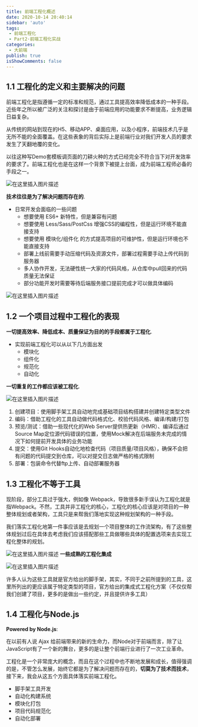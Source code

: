```yaml
---
title: 前端工程化概述
date: 2020-10-14 20:40:14
sidebar: 'auto'
tags:
 - 前端工程化
 - Part2·前端工程化实战
categories:
 - 大前端
publish: true 
isShowComments: false
---
```




## 1.1 工程化的定义和主要解决的问题

前端工程化是指遵循一定的标准和规范，通过工具提高效率降低成本的一种手段。近些年之所以被广泛的关注和探讨是由于前端应用的功能要求不断提高，业务逻辑日益复杂。

从传统的网站到现在的H5、移动APP、桌面应用，以及小程序，前端技术几乎是无所不能的全面覆盖。在这些表象的背后实际上是前端行业对我们开发人员的要求发生了天翻地覆的变化。

以往这种写Demo套模板调页面的刀耕火种的方式已经完全不符合当下对开发效率的要求了。前端工程化也是在这样一个背景下被提上台面，成为前端工程师必备的手段之一。

![在这里插入图片描述](https://img-blog.csdnimg.cn/20201014194256511.png?x-oss-process=image/watermark,type_ZmFuZ3poZW5naGVpdGk,shadow_10,text_aHR0cHM6Ly9ibG9nLmNzZG4ubmV0L3FxXzQ1MTQ5MjU2,size_16,color_FFFFFF,t_70#pic_center)

**技术往往是为了解决问题而存在的**.

- 日常开发会面临的一些问题
  - 想要使用 ES6+ 新特性，但是兼容有问题
  - 想要使用 Less/Sass/PostCss 增强CSS的编程性，但是运行环境不能直接支持
  - 想要使用 模块化/组件化 的方式提高项目的可维护性，但是运行环境也不能直接支持
  - 部署上线前需要手动压缩代码及资源文件，部署过程需要手动上传代码到服务器
  - 多人协作开发，无法硬性统一大家的代码风格，从仓库中pull回来的代码质量无法保证
  - 部分功能开发时需要等待后端服务接口提前完成才可以做具体编码

![在这里插入图片描述](https://img-blog.csdnimg.cn/20201014195103363.png?x-oss-process=image/watermark,type_ZmFuZ3poZW5naGVpdGk,shadow_10,text_aHR0cHM6Ly9ibG9nLmNzZG4ubmV0L3FxXzQ1MTQ5MjU2,size_16,color_FFFFFF,t_70#pic_center)

## 1.2 一个项目过程中工程化的表现

**一切提高效率、降低成本、质量保证为目的的手段都属于工程化**.

- 实现前端工程化可以从以下几方面出发
  - 模块化
  - 组件化
  - 规范化
  - 自动化

**一切重复的工作都应该被工程化**.

![在这里插入图片描述](https://img-blog.csdnimg.cn/20201014195441874.png?x-oss-process=image/watermark,type_ZmFuZ3poZW5naGVpdGk,shadow_10,text_aHR0cHM6Ly9ibG9nLmNzZG4ubmV0L3FxXzQ1MTQ5MjU2,size_16,color_FFFFFF,t_70#pic_center)

1. 创建项目：使用脚手架工具自动地完成基础项目结构搭建并创建特定类型文件
2. 编码：借助工程化的工具自动做代码格式化、校验代码风格、编译/构建/打包
3. 预览/测试：借助一些现代化的Web Server提供热更新（HMR）、编译后通过Source Map定位源代码错误的位置，使用Mock解决在后端服务未完成的情况下如何提前开发具体的业务功能
4. 提交：使用Git Hooks自动化地检查代码（项目质量/项目风格），确保不会把有问题的代码提交到仓库，可以对提交日志做严格的格式限制
5. 部署：包装命令代替ftp上传、自动部署服务器

## 1.3 工程化不等于工具

现阶段，部分工具过于强大，例如像 Webpack，导致很多新手误认为工程化就是指Webpack。不然，工具并非工程化的核心，工程化的核心应该是对项目的一种整体规划或者架构，工具只是来帮我们落地实现这种规划架构的一种手段。

我们落实工程化地第一件事应该是去规划一个项目整体的工作流架构，有了这些整体规划过后在具体去考虑我们应该搭配那些工具做哪些具体的配置选项来去实现工程化整体的规划。

![在这里插入图片描述](https://img-blog.csdnimg.cn/20201014201534461.png?x-oss-process=image/watermark,type_ZmFuZ3poZW5naGVpdGk,shadow_10,text_aHR0cHM6Ly9ibG9nLmNzZG4ubmV0L3FxXzQ1MTQ5MjU2,size_16,color_FFFFFF,t_70#pic_center)
**一些成熟的工程化集成**

![在这里插入图片描述](https://img-blog.csdnimg.cn/20201014201644176.png?x-oss-process=image/watermark,type_ZmFuZ3poZW5naGVpdGk,shadow_10,text_aHR0cHM6Ly9ibG9nLmNzZG4ubmV0L3FxXzQ1MTQ5MjU2,size_16,color_FFFFFF,t_70#pic_center)

许多人认为这些工具就是官方给出的脚手架，其实，不同于之前所提到的工具，这里所列出的更应该属于特定类型的项目，官方给出的集成式工程化方案（不仅仅帮我们创建了项目，更多的是做出一些约定，并且提供许多工具）

## 1.4 工程化与Node.js

**Powered by Node.js**:

在以前有人说 Ajax 给前端带来的新的生命力，而Node对于前端而言，除了让JavaScript有了一个新的舞台，更多的是让整个前端行业进行了一次工业革命。

工程化是一个非常庞大的概念，而且在这个过程中也不断地发展和成长，值得强调的是，不管怎么发展，始终它都是为了解决问题而存在的，**切莫为了技术而技术**，接下来，我会从这五个方面具体落实前端工程化。

- 脚手架工具开发
- 自动化构建系统
- 模块化打包
- 项目代码规范化
- 自动化部署
